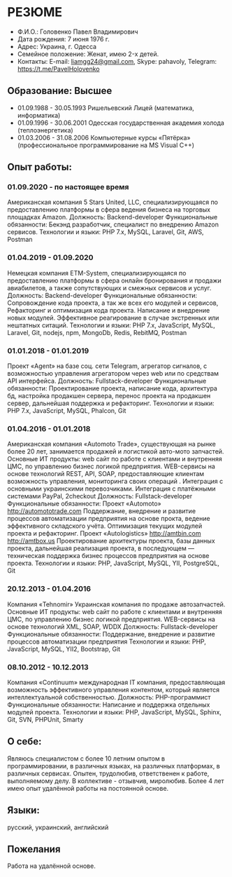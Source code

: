 # РЕЗЮМЕ

* Ф.И.О.:               Головенко Павел Владимирович
* Дата рождения:        7 июня 1976 г.
* Адрес:                Украина, г. Одесса
* Семейное положение:   Женат, имею 2-x детей.
* Контакты: 		        E-mail: liamgg24@gmail.com, Skype: pahavoly, Telegram: https://t.me/PavelHolovenko

## Образование:        Высшее
* 01.09.1988 - 30.05.1993 Ришельевский Лицей (математика, информатика)
* 01.09.1996 - 30.06.2001 Одесская государственная академия холода (теплоэнергетика)
* 01.03.2006 - 31.08.2006 Компьютерные курсы «Пятёрка» (профессиональное программирование на  MS Visual C++) 

## Опыт работы:
### 01.09.2020 - по настоящее время
Американская компания 5 Stars United, LLC, специализирующаяся по предоставлению платформы в сфера ведения бизнеса на торговых площадках Amazon.
Должность: Backend-developer
Функциональные обязанности: Бекэнд разработчик, специалист по внедрению Amazon сервисов.
Технологии и языки: PHP 7.x, MySQL, Laravel, Git, AWS, Postman

### 01.04.2019 - 01.09.2020
Немецкая компания ETM-System, специализирующаяся по предоставлению платформы в сфера онлайн бронирования и продажи авиабилетов, а также сопутствующих и смежных сервисов и услуг.
Должность: Backend-developer
Функциональные обязанности: Сопровождение кода проекта, а так же всех его модулей и сервисов, Рефакторинг и оптимизация кода проекта. Написание и внедрение новых модулей. Эффективное реагирование в случае экстренных или нештатных ситаций.
Технологии и языки: PHP 7.x, JavaScript, MySQL, Laravel, Git, nodejs, npm, MongoDb, Redis, RebitMQ, Postman

### 01.01.2018 - 01.01.2019
Проект «Agent» на базе соц. сети Telegram, агрегатор  сигналов, с возможностью управления  агрегатором через web или по средствам API интерфейса.
Должность: Fullstack-developer
Функциональные обязанности: Проектирование проекта, написание кода, архитектура бд, настройка продакшен сервера, перенос проекта на продакшен сервер, дальнейшая поддержка и рефакторинг.
Технологии и языки: PHP 7.x, JavaScript, MySQL, Phalcon, Git

### 01.04.2016 - 01.01.2018 
Американская компания «Automoto Trade», существующая на рынке более 20 лет, занимается продажей и логистикой авто-мото запчастей. Основные ИТ продукты: web сайт по работе с клиентами и внутренняя ЦМС, по управлению бизнес логикой предприятия. WEB-сервисы на основе технологий  REST, API, SOAP, предоставляющие клиентам возможность управления, мониторинга своих операций . Интеграция с основными украинскими перевозчиками. Интеграция с платёжными системами PayPal, 2checkout
Должность: Fullstack-developer
Функциональные обязанности: Проект «Automoto» http://automototrade.com Поддержание, внедрение и развитие процессов автоматизации предприятия на основе прокта, ведение эффективного складского учёта. Оптимизация текущих модулей проекта и рефакторинг. 
Проект «Autologistics»  http://amtbin.com http://amtbox.us Проектирование архитектуры проекта, базы данных проекта, дальнейшая реализация проекта, в последующем — техническая поддержка бизнес процессов предприятия на основе проекта.
Технологии и языки: PHP, JavaScript, MySQL, YII, PostgreSQL, Git

### 20.12.2013 - 01.04.2016 
Компания «Tehnomir» Украинская компания по продаже автозапчастей. Основные ИТ продукты: web сайт по работе с клиентами и внутренняя ЦМС, по управлению бизнес логикой предприятия.  WEB-сервисы на основе технологий XML, SOAP, WDDX
Должность: Fullstack-developer
Функциональные обязанности: Поддержание, внедрение и развитие процессов автоматизации предприятия
Технологии и языки: PHP, JavaScript, MySQL, YII2, Bootstrap, Git

### 08.10.2012 - 10.12.2013
Компания «Continuum» международная IT компания, предоставляющая возможность эффективного управления контентом, который является интеллектуальной собственностью.
Должность: PHP-программист
Функциональные обязанности: Написание и поддержка отдельных модулей проекта.
Технологии и языки: PHP, JavaScript, MySQL, Sphinx, Git, SVN, PHPUnit, Smarty

## О себе:
Являюсь специалистом с более 10 летним опытом в программировании, в различных языках, на различных платформах, в различных сервисах. Опытен, трудолюбив, ответственен к работе, выполняемому делу. В коллективе - отзывчив, миролюбив. Более 4 лет имею опыт удалённой работы на постоянной основе.

## Языки:
русский, украинский, английский

## Пожелания
Работа на удалённой основе. 
